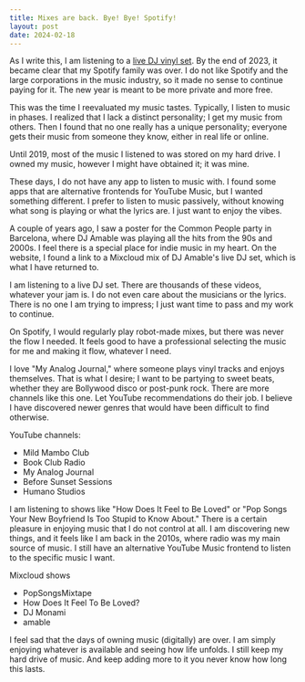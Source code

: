 ```yaml
---
title: Mixes are back. Bye! Bye! Spotify!
layout: post
date: 2024-02-18
---
```


As I write this, I am listening to a [live DJ vinyl set](https://www.youtube.com/watch?v=4nvewes8Inc). By the end of 2023, it became clear that my Spotify family was over. I do not like Spotify and the large corporations in the music industry, so it made no sense to continue paying for it. The new year is meant to be more private and more free.

This was the time I reevaluated my music tastes. Typically, I listen to music in phases. I realized that I lack a distinct personality; I get my music from others. Then I found that no one really has a unique personality; everyone gets their music from someone they know, either in real life or online.

Until 2019, most of the music I listened to was stored on my hard drive. I owned my music, however I might have obtained it; it was mine.

These days, I do not have any app to listen to music with. I found some apps that are alternative frontends for YouTube Music, but I wanted something different. I prefer to listen to music passively, without knowing what song is playing or what the lyrics are. I just want to enjoy the vibes.

A couple of years ago, I saw a poster for the Common People party in Barcelona, where DJ Amable was playing all the hits from the 90s and 2000s. I feel there is a special place for indie music in my heart. On the website, I found a link to a Mixcloud mix of DJ Amable's live DJ set, which is what I have returned to.

I am listening to a live DJ set. There are thousands of these videos, whatever your jam is. I do not even care about the musicians or the lyrics. There is no one I am trying to impress; I just want time to pass and my work to continue.

On Spotify, I would regularly play robot-made mixes, but there was never the flow I needed. It feels good to have a professional selecting the music for me and making it flow, whatever I need.

I love "My Analog Journal," where someone plays vinyl tracks and enjoys themselves. That is what I desire; I want to be partying to sweet beats, whether they are Bollywood disco or post-punk rock. There are more channels like this one. Let YouTube recommendations do their job. I believe I have discovered newer genres that would have been difficult to find otherwise.

YouTube channels:
- Mild Mambo Club
- Book Club Radio
- My Analog Journal
- Before Sunset Sessions
- Humano Studios

I am listening to shows like "How Does It Feel to Be Loved" or "Pop Songs Your New Boyfriend Is Too Stupid to Know About." There is a certain pleasure in enjoying music that I do not control at all. I am discovering new things, and it feels like I am back in the 2010s, where radio was my main source of music. I still have an alternative YouTube Music frontend to listen to the specific music I want. 

Mixcloud shows
- PopSongsMixtape
- How Does It Feel To Be Loved?
- DJ Monami
- amable

I feel sad that the days of owning music (digitally) are over. I am simply enjoying whatever is available and seeing how life unfolds. I still keep my hard drive of music. And keep adding more to it you never know how long this lasts.